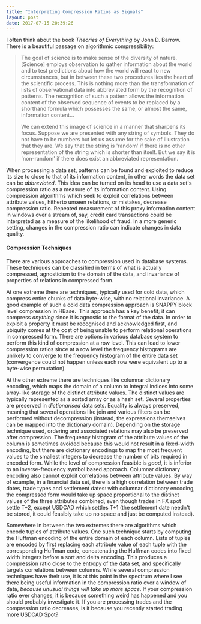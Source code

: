 ```yaml
---
title: "Interpreting Compression Ratios as Signals"
layout: post
date: 2017-07-15 20:39:26
---
```


I often think about the book _Theories of Everything_ by John D. Barrow. There is a beautiful passage on algorithmic compressibility:

<blockquote>The goal of science is to make sense of the diversity of nature. [Science] employs observation to gather information about the world and to test predictions about how the world will react to new circumstances, but in between these two procedures lies the heart of the scientific process. This is nothing more than the transformation of lists of observational data into abbreviated form by the recognition of patterns. The recognition of such a pattern allows the information content of the observed sequence of events to be replaced by a shorthand formula which possesses the same, or almost the same, information content...

We can extend this image of science in a manner that sharpens its focus. Suppose we are presented with any string of symbols. They do not have to be numbers but let us assume for the sake of illustration that they are. We say that the string is 'random' if there is no other representation of the string which is shorter than itself. But we say it is 'non-random' if there does exist an abbreviated representation.</blockquote>

When processing a data set, patterns can be found and exploited to reduce its size to close to that of its information content, in other words the data set can be _abbreviated_. This idea can be turned on its head to use a data set's compression ratio as a measure of its information content. Using compression algorithms which seek to exploit correlations between attribute values, hitherto unseen relations, or mistakes, decrease compression ratio. Repeated measurement of this proxy information content in windows over a stream of, say, credit card transactions could be interpreted as a measure of the likelihood of fraud. In a more generic setting, changes in the compression ratio can indicate changes in data quality.

#### Compression Techniques

There are various approaches to compression used in database systems. These techniques can be classified in terms of what is actually compressed, agnosticism to the domain of the data, and invariance of properties of relations in compressed form.

At one extreme there are techniques, typically used for cold data, which compress entire chunks of data byte-wise, with no relational invariance. A good example of such a cold data compression approach is SNAPPY block level compression in HBase.  This approach has a key benefit; it can compress _anything_ since it is agnostic to the format of the data. In order to exploit a property it must be recognised and acknowledged first, and ubiquity comes at the cost of being unable to perform relational operations in compressed form. There are options in various database system to perform this kind of compression at a row level. This can lead to lower compression ratios since at a row level the frequency histograms are unlikely to converge to the frequency histogram of the entire data set (convergence could not happen unless each row were equivalent up to a byte-wise permutation).

At the other extreme there are techniques like columnar dictionary encoding, which maps the domain of a column to integral indices into some array-like storage of the distinct attribute values. The distinct values are typically represented as a sorted array or as a hash set. Several properties are preserved in _dictionarised_ data sets. Equality is always preserved, meaning that several operations like join and various filters can be performed without decompression (instead, the expressions themselves can be mapped into the dictionary domain). Depending on the storage technique used, ordering and associated relations may also be preserved after compression. The frequency histogram of the attribute values of the column is sometimes avoided because this would not result in a fixed-width encoding, but there are dictionary encodings to map the most frequent values to the smallest integers to decrease the number of bits required in encoded form. While the level of compression feasible is _good_, it is inferior to an inverse-frequency symbol based approach. Columnar dictionary encoding also cannot exploit correlations between attribute values. By way of example, in a financial data set, there is a high correlation between trade dates, trade types and settlement dates: with columnar dictionary encoding, the compressed form would take up space proportional to the distinct values of the three attributes combined, even though trades in FX spot settle T+2, except USDCAD which settles T+1 (the settlement date needn't be stored, it could feasibly take up no space and just be computed instead).

Somewhere in between the two extremes there are algorithms which encode tuples of attribute values. One such technique starts by computing the Huffman encoding of the entire domain of each column. Lists of tuples are encoded by first replacing each attribute value of each tuple with the corresponding Huffman code, concatenating the Huffman codes into fixed width integers before a sort and delta encoding. This produces a compression ratio close to the entropy of the data set, and specifically targets correlations between columns. While several compression techniques have their use, it is at this point in the spectrum where I see there being useful information in the compression ratio over a window of data, _because unusual things will take up more space_. If your compression ratio ever changes, it is because something weird has happened and you should probably investigate it. If you are processing trades and the compression ratio decreases, is it because you recently started trading more USDCAD Spot?
